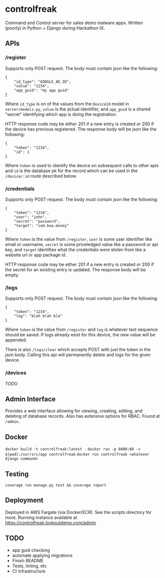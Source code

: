 # controlfreak

Command and Control server for sales demo malware apps. Written
(poorly) in Python + Django during Hackathon IX.


## APIs

### /register

Supports only POST request. The body must contain json like the
following:

```
{
    "id_type": "GOOGLE_AD_ID",
    "value": "1234",
    "app_guid": "my app guid"
}
```

Where `id_type` is on of the values from the `DeviceId` model in
`server/models.py`, `value` is the actual identifier, and `app_guid`
is a shared "secret" identifying which app is doing the registration.

HTTP response code may be either 201 if a new entry is created or 200
if the device has previous registered. The response body will be json
like the following:

```
{
    "token": "1234",
    "id": 1
}
```

Where `token` is used to identify the device on subsequent calls to
other apis and `id` is the database pk for the record which can be
used in the `/device/:id` route described below.


### /credentials

Supports only POST request. The body must contain json like the
following:

```
{
    "token": "1234",
    "user": "john",
    "secret": "password",
    "target": "com.boa.money"
}
```

Where `token` is the value from `/register`, `user` is some user
identifier like email or username, `secret` is some priveledged value
like a password or api key, and `target` identifies what the
credentials were stolen from like a website url or app package id.

HTTP response code may be either 201 if a new entry is created or 200
if the secret for an existing entry is updated. The response body will
be empty.


### /logs

Supports only POST request. The body must contain json like the
following:

```
{
    "token": "1234",
    "log": "blah blah bla"
}
```

Where `token` is the value from `/register` and `log` is whatever text
sequence should be saved. If logs already exist for this device, the
new value will be appended.

There is also `/logs/clear` which accepts POST with just the token in
the json body. Calling this api will permanently delete and logs for
the given device.


### /devices

TODO


## Admin Interface

Provides a web interface allowing for viewing, creating, editing, and
deleting of database records. Also has extensive options for
RBAC. Found at `/admin`.


## Docker

`docker build -t controlfreak:latest .`
`docker run -p 8000:80 -v $(pwd):/usr/src/app controlfreak`
`docker run controlfreak <whatever django command>`


## Testing

`coverage run manage.py test && coverage report`


## Deployment

Deployed in AWS Fargate (via Docker/ECR). See the scripts directory
for more. Running instance available at
https://controlfreak.lookoutdemo.com/admin


## TODO

* app guid checking
* automate applying migrations
* Finish README
* Tests, linting, etc
* CI infrastructure
